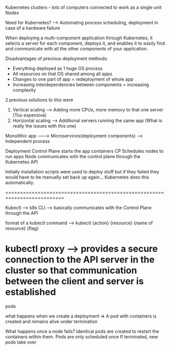 Kubernetes clusters - lots of computers connected to work as a single unit
Nodes

Need for Kubernetes? --> Automating process scheduling, deployment in case of a hardware failure

When deploying a multi-component application through Kubernetes, it selects
a server for each component, deploys it, and enables it to easily find and communicate with all the other components of your application. 

Disadvantages of previous deployment methods:
- Everything deployed as 1 huge OS process
- All resources on that OS shared among all apps
- Changes to one part of app = redeployment of whole app
- Increasing interdependencies between components = increasing complexity

2 previous solutions to this were
1. Vertical scaling --> Adding more CPUs, more memory to that one server (Too expensive)
2. Horizontal scaling --> Additional servers running the same app (What is really the issues with this one)


Monolithic app ---> Microservices(deployment components) --> Independent process

Deployment 
Control Plane starts the app containers
CP Schedules nodes to run apps
Node communicates with the control plane through the Kubernetes API

Initially installation scripts were used to deploy stuff but if they failed they would have to be manually set back up again... Kubernetes does this automatically.

==========================================================================

Kubectl --> k8s CLI --> basically communicates with the Control Plane through the API

format of a kubectl command --> kubectl {action} {resource} {name of resource} {flag}

kubectl proxy --> provides a secure connection to the API server in the cluster so that communication between the client and server is established
===========================================================================

pods

what happens when we create a deployment
=> A pod with containers is created and remains alive under termination

What happens once a node fails?
Identical pods are created to restart the containers within them.
Pods are only scheduled once 
If terminated, new pods take over




